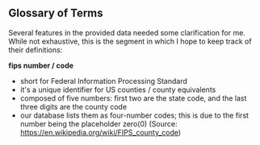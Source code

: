 ## Glossary of Terms

Several features in the provided data needed some clarification for me.  While not exhaustive, this is the segment in which I hope to keep track of their definitions:

**fips number / code**
- short for Federal Information Processing Standard
- it's a unique identifier for US counties / county equivalents
- composed of five numbers: first two are the state code, and the last three digits are the county code
- our database lists them as four-number codes; this is due to the first number being the placeholder zero(0)
(Source: https://en.wikipedia.org/wiki/FIPS_county_code)
